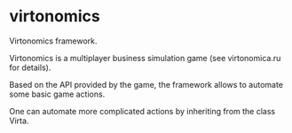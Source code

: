 # virtonomics
Virtonomics framework.

Virtonomics is a multiplayer business simulation game (see virtonomica.ru for details).

Based on the API provided by the game, the framework allows to automate some basic game actions.

One can automate more complicated actions by inheriting from the class Virta.
